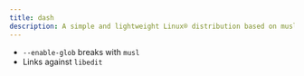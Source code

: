 ```yaml
---
title: dash
description: A simple and lightweight Linux® distribution based on musl libc and toybox
---
```


- `--enable-glob` breaks with `musl`
- Links against `libedit`
